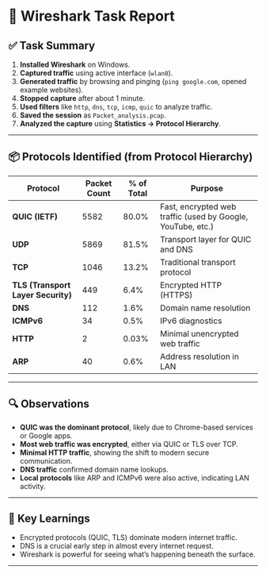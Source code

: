 # 📄 Wireshark Task Report

## ✅ Task Summary

1. **Installed Wireshark** on Windows.
2. **Captured traffic** using active interface (`wlan0`).
3. **Generated traffic** by browsing and pinging (`ping google.com`, opened example websites).
4. **Stopped capture** after about 1 minute.
5. **Used filters** like `http`, `dns`, `tcp`, `icmp`, `quic` to analyze traffic.
6. **Saved the session** as `Packet_analysis.pcap`.
7. **Analyzed the capture** using **Statistics → Protocol Hierarchy**.

---

## 📦 Protocols Identified (from Protocol Hierarchy)

| Protocol                | Packet Count | % of Total | Purpose |
|-------------------------|--------------|------------|---------|
| **QUIC (IETF)**         | 5582         | 80.0%      | Fast, encrypted web traffic (used by Google, YouTube, etc.) |
| **UDP**                 | 5869         | 81.5%      | Transport layer for QUIC and DNS |
| **TCP**                 | 1046         | 13.2%      | Traditional transport protocol |
| **TLS (Transport Layer Security)** | 449 | 6.4% | Encrypted HTTP (HTTPS) |
| **DNS**                 | 112          | 1.6%       | Domain name resolution |
| **ICMPv6**              | 34           | 0.5%       | IPv6 diagnostics |
| **HTTP**                | 2            | 0.03%      | Minimal unencrypted web traffic |
| **ARP**                 | 40           | 0.6%       | Address resolution in LAN |

---

## 🔍 Observations

- **QUIC was the dominant protocol**, likely due to Chrome-based services or Google apps.
- **Most web traffic was encrypted**, either via QUIC or TLS over TCP.
- **Minimal HTTP traffic**, showing the shift to modern secure communication.
- **DNS traffic** confirmed domain name lookups.
- **Local protocols** like ARP and ICMPv6 were also active, indicating LAN activity.

---

## 🧠 Key Learnings

- Encrypted protocols (QUIC, TLS) dominate modern internet traffic.
- DNS is a crucial early step in almost every internet request.
- Wireshark is powerful for seeing what’s happening beneath the surface.

---

